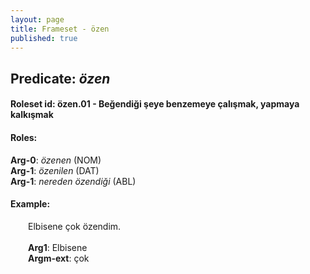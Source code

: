 ```yaml
---
layout: page
title: Frameset - özen
published: true
---
```

<h2>Predicate: <i>özen</i></h2>
<h4>Roleset id: özen.01 - Beğendiği şeye benzemeye çalışmak, yapmaya kalkışmak<br>
<h4>Roles:</h4>
<b>Arg-0</b>: <i>özenen</i>  (NOM) <br>
<b>Arg-1</b>: <i>özenilen</i>  (DAT) <br>
<b>Arg-1</b>: <i>nereden özendiği</i>  (ABL) <br>
<h4>Example:</h4>
&emsp;&emsp;Elbisene çok özendim.<br><br>
&emsp;&emsp;<b>Arg1</b>:  Elbisene<br>
&emsp;&emsp;<b>Argm-ext</b>:  çok<br>

